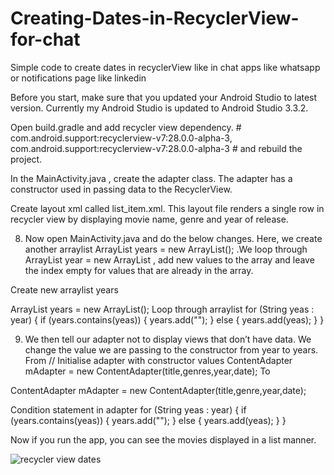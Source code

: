 # Creating-Dates-in-RecyclerView-for-chat
Simple code to create dates in recyclerView like in chat apps like whatsapp or notifications page like linkedin

Before you start, make sure that you updated your Android Studio to latest version. Currently my Android Studio is updated to Android Studio 3.3.2.

Open build.gradle and add recycler view dependency. # com.android.support:recyclerview-v7:28.0.0-alpha-3, com.android.support:recyclerview-v7:28.0.0-alpha-3 # and rebuild the project.

In the MainActivity.java , create the adapter class. The adapter has a constructor used in passing data to the RecyclerView.

Create layout xml called list_item.xml. This layout file renders a single row in recycler view by displaying movie name, genre and year of release.

8. Now open MainActivity.java and do the below changes. Here, we create another arraylist ArrayList<String> years = new ArrayList<String>(); .We loop through ArrayList<String> year = new ArrayList<String> , add new values to the array and leave the index empty for values that are already in the array.
  
Create new arraylist years

ArrayList<String> years = new ArrayList<String>();
Loop through arraylist
for (String yeas : year) {
    if (years.contains(yeas)) {
        years.add("");
    } else {
        years.add(yeas);
    }
}
  
9. We then tell our adapter not to display views that don’t have data. We change the value we are passing to the constructor from year to years.
From
// Initialise adapter with constructor values
        ContentAdapter mAdapter = new ContentAdapter(title,genres,year,date);
To

ContentAdapter mAdapter = new ContentAdapter(title,genre,year,date);

Condition statement in adapter
for (String yeas : year) {
    if (years.contains(yeas)) {
        years.add("");
    } else {
        years.add(yeas);
    }
}

Now if you run the app, you can see the movies displayed in a list manner.


![recycler view dates](https://miro.medium.com/max/1080/1*YSzkNhsUU47Hmd4Oagxbrw.png)
